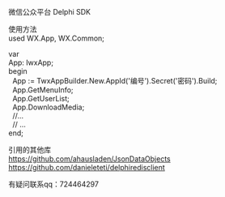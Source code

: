 微信公众平台 Delphi SDK  

使用方法  
used
  WX.App, WX.Common;  
  
var  
  App: IwxApp;  
begin  
&nbsp;&nbsp;App := TwxAppBuilder.New.AppId('编号').Secret('密码').Build;  
&nbsp;&nbsp;App.GetMenuInfo;  
&nbsp;&nbsp;App.GetUserList;  
&nbsp;&nbsp;App.DownloadMedia;   
&nbsp;&nbsp;//...  
&nbsp;&nbsp;// ...  
end;   

引用的其他库  
https://github.com/ahausladen/JsonDataObjects  
https://github.com/danieleteti/delphiredisclient  
  
有疑问联系qq：724464297
